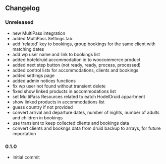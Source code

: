 ## Changelog

### Unreleased
- new MultiPass integration
- added MultiPass Settings tab
- add 'related' key to bookings, group bookings for the same client with matching dates
- add wp user name and link to bookings list
- added hoteldruid accommodation id to woocommerce product
- added next step button (not ready, ready, process, processed)
- added control lists for accommodations, clients and bookings
- added settings page
- added admin notices functions
- fix wp user not found without transient delete
- fixed show linked products in accommodations list
- set MultiPass Resources related to eatch HodelDruid appartment
- show linked products in accommodations list
- guess country if not provided
- convert arrival and departure dates, number of nights, number of adults and children in bookings
- use transient to keep collected clients and bookings data
- convert clients and bookngs data from druid backup to arrays, for future importation

### 0.1.0

- Initial commit
